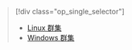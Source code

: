 > [!div class="op_single_selector"]
> * [Linux 群集](../articles/hdinsight/hdinsight-hbase-tutorial-get-started-linux.md)
> * [Windows 群集](../articles/hdinsight/hdinsight-hbase-tutorial-get-started.md)
> 
> 

<!---HONumber=AcomDC_0921_2016-->